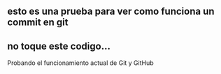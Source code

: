 ## esto es una prueba para ver como funciona un commit en git
## no toque este codigo...
Probando el funcionamiento actual de Git y GitHub